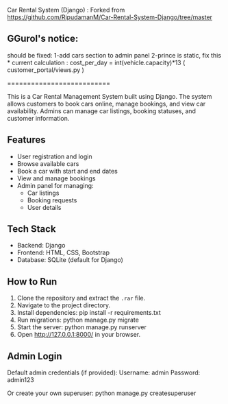 Car Rental System (Django) : Forked from https://github.com/RipudamanM/Car-Rental-System-Django/tree/master

## GGurol's notice:

should be fixed:
1-add cars section to admin panel
2-prince is static, fix this
    *    current calculation : cost_per_day = int(vehicle.capacity)*13 ( customer_portal/views.py )

==========================

This is a Car Rental Management System built using Django. The system allows customers to book cars online, manage bookings, and view car availability. Admins can manage car listings, booking statuses, and customer information.

Features
--------

- User registration and login
- Browse available cars
- Book a car with start and end dates
- View and manage bookings
- Admin panel for managing:
  - Car listings
  - Booking requests
  - User details

Tech Stack
----------

- Backend: Django
- Frontend: HTML, CSS, Bootstrap
- Database: SQLite (default for Django)

How to Run
----------

1. Clone the repository and extract the `.rar` file.
2. Navigate to the project directory.
3. Install dependencies:
   pip install -r requirements.txt
4. Run migrations:
   python manage.py migrate
5. Start the server:
   python manage.py runserver
6. Open http://127.0.0.1:8000/ in your browser.

Admin Login
-----------

Default admin credentials (if provided):
Username: admin
Password: admin123

Or create your own superuser:
    python manage.py createsuperuser
